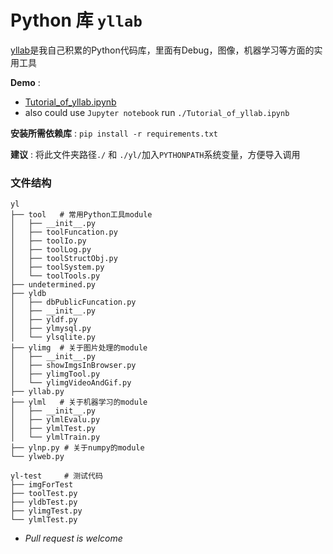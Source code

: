# Python 库 `yllab`


[yllab](https://github.com/DIYer22/yllab)是我自己积累的Python代码库，里面有Debug，图像，机器学习等方面的实用工具

**Demo** : 
 * [Tutorial_of_yllab.ipynb](https://gist.github.com/DIYer22/200addc9775487f4d7f154b3c4004fa2) 
 * also could use `Jupyter notebook` run `./Tutorial_of_yllab.ipynb`

**安装所需依赖库** : `pip install -r requirements.txt`

**建议** : 将此文件夹路径`./` 和 `./yl/`加入`PYTHONPATH`系统变量，方便导入调用


### 文件结构
```
yl
├── tool   # 常用Python工具module
│   ├── __init__.py
│   ├── toolFuncation.py
│   ├── toolIo.py
│   ├── toolLog.py
│   ├── toolStructObj.py
│   ├── toolSystem.py
│   └── toolTools.py
├── undetermined.py
├── yldb
│   ├── dbPublicFuncation.py
│   ├── __init__.py
│   ├── yldf.py
│   ├── ylmysql.py
│   └── ylsqlite.py
├── ylimg  # 关于图片处理的module
│   ├── __init__.py
│   ├── showImgsInBrowser.py
│   ├── ylimgTool.py
│   └── ylimgVideoAndGif.py
├── yllab.py
├── ylml   # 关于机器学习的module
│   ├── __init__.py
│   ├── ylmlEvalu.py
│   ├── ylmlTest.py
│   └── ylmlTrain.py
├── ylnp.py # 关于numpy的module
└── ylweb.py

yl-test     # 测试代码
├── imgForTest
├── toolTest.py
├── yldbTest.py
├── ylimgTest.py
└── ylmlTest.py

```
* *Pull request is welcome*
